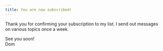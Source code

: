 ```yaml
---
title: You are now subscribed!
---
```

Thank you for confirming your subscription to my list. I send out messages on various topics once a week.

See you soon!  
Dom
